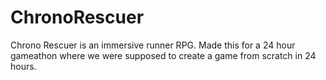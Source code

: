 # ChronoRescuer
Chrono Rescuer is an immersive runner RPG. Made this for a 24 hour gameathon where we were supposed to create a game from scratch in 24 hours.
